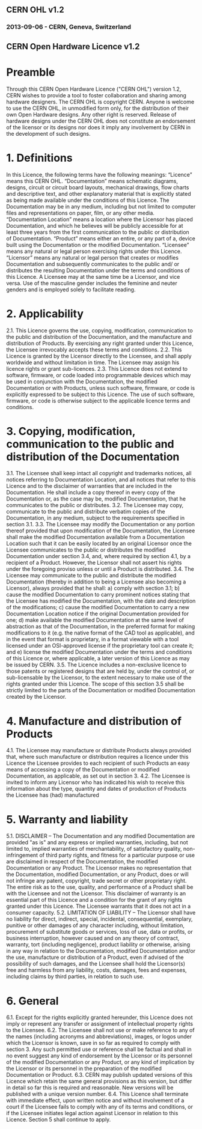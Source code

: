 ## CERN OHL v1.2 ##
### 2013-09-06 - CERN, Geneva, Switzerland ###

## CERN Open Hardware Licence v1.2 ##

# Preamble #
Through this CERN Open Hardware Licence ("CERN OHL") version 1.2, CERN wishes to provide a tool to foster collaboration and sharing among hardware designers. The CERN OHL is copyright CERN. Anyone is welcome to use the CERN OHL, in unmodified form only, for the distribution of their own Open Hardware designs. Any other right is reserved. Release of hardware designs under the CERN OHL does not constitute an endorsement of the licensor or its designs nor does it imply any involvement by CERN in the development of such designs.

# 1. Definitions #
In this Licence, the following terms have the following meanings:
“Licence” means this CERN OHL.
“Documentation” means schematic diagrams, designs, circuit or circuit board layouts, mechanical drawings, flow charts and descriptive text, and other explanatory material that is explicitly stated as being made available under the conditions of this Licence. The Documentation may be in any medium, including but not limited to computer files and representations on paper, film, or any other media.
“Documentation Location” means a location where the Licensor has placed Documentation, and which he believes will be publicly accessible for at least three years from the first communication to the public or distribution of Documentation.
“Product” means either an entire, or any part of a, device built using the Documentation or the modified Documentation.
“Licensee” means any natural or legal person exercising rights under this Licence.
“Licensor” means any natural or legal person that creates or modifies Documentation and subsequently communicates to the public and/ or distributes the resulting Documentation under the terms and conditions of this Licence.
A Licensee may at the same time be a Licensor, and vice versa.
Use of the masculine gender includes the feminine and neuter genders and is employed solely to facilitate reading.

# 2. Applicability #
2.1. This Licence governs the use, copying, modification, communication to the public and distribution of the Documentation, and the manufacture and distribution of Products. By exercising any right granted under this Licence, the Licensee irrevocably accepts these terms and conditions.
2.2. This Licence is granted by the Licensor directly to the Licensee, and shall apply worldwide and without limitation in time. The Licensee may assign his licence rights or grant sub-licences.
2.3. This Licence does not extend to software, firmware, or code loaded into programmable devices which may be used in conjunction with the Documentation, the modified Documentation or with Products, unless such software, firmware, or code is explicitly expressed to be subject to this Licence. The use of such software, firmware, or code is otherwise subject to the applicable licence terms and conditions.

# 3. Copying, modification, communication to the public and distribution of the Documentation #
3.1. The Licensee shall keep intact all copyright and trademarks notices, all notices referring to Documentation Location, and all notices that refer to this Licence and to the disclaimer of warranties that are included in the Documentation. He shall include a copy thereof in every copy of the Documentation or, as the case may be, modified Documentation, that he communicates to the public or distributes.
3.2. The Licensee may copy, communicate to the public and distribute verbatim copies of the Documentation, in any medium, subject to the requirements specified in section 3.1.
3.3. The Licensee may modify the Documentation or any portion thereof provided that upon modification of the Documentation, the Licensee shall make the modified Documentation available from a Documentation Location such that it can be easily located by an original Licensor once the Licensee communicates to the public or distributes the modified Documentation under section 3.4, and, where required by section 4.1, by a recipient of a Product. However, the Licensor shall not assert his rights under the foregoing proviso unless or until a Product is distributed.
3.4. The Licensee may communicate to the public and distribute the modified Documentation (thereby in addition to being a Licensee also becoming a Licensor), always provided that he shall:
a) comply with section 3.1;
b) cause the modified Documentation to carry prominent notices stating that the Licensee has modified the Documentation, with the date and description of the modifications;
c) cause the modified Documentation to carry a new Documentation Location notice if the original Documentation provided for one;
d) make available the modified Documentation at the same level of abstraction as that of the Documentation, in the preferred format for making modifications to it (e.g. the native format of the CAD tool as applicable), and in the event that format is proprietary, in a format viewable with a tool licensed under an OSI-approved license if the proprietary tool can create it; and
e) license the modified Documentation under the terms and conditions of this Licence or, where applicable, a later version of this Licence as may be issued by CERN.
3.5. The Licence includes a non-exclusive licence to those patents or registered designs that are held by, under the control of, or sub-licensable by the Licensor, to the extent necessary to make use of the rights granted under this Licence. The scope of this section 3.5 shall be strictly limited to the parts of the Documentation or modified Documentation created by the Licensor.

# 4. Manufacture and distribution of Products #
4.1. The Licensee may manufacture or distribute Products always provided that, where such manufacture or distribution requires a licence under this Licence the Licensee provides to each recipient of such Products an easy means of accessing a copy of the Documentation or modified Documentation, as applicable, as set out in section 3.
4.2. The Licensee is invited to inform any Licensor who has indicated his wish to receive this information about the type, quantity and dates of production of Products the Licensee has (had) manufactured

# 5. Warranty and liability #
5.1. DISCLAIMER – The Documentation and any modified Documentation are provided "as is" and any express or implied warranties, including, but not limited to, implied warranties of merchantability, of satisfactory quality, non-infringement of third party rights, and fitness for a particular purpose or use are disclaimed in respect of the Documentation, the modified Documentation or any Product. The Licensor makes no representation that the Documentation, modified Documentation, or any Product, does or will not infringe any patent, copyright, trade secret or other proprietary right. The entire risk as to the use, quality, and performance of a Product shall be with the Licensee and not the Licensor. This disclaimer of warranty is an essential part of this Licence and a condition for the grant of any rights granted under this Licence. The Licensee warrants that it does not act in a consumer capacity.
5.2. LIMITATION OF LIABILITY – The Licensor shall have no liability for direct, indirect, special, incidental, consequential, exemplary, punitive or other damages of any character including, without limitation, procurement of substitute goods or services, loss of use, data or profits, or business interruption, however caused and on any theory of contract, warranty, tort (including negligence), product liability or otherwise, arising in any way in relation to the Documentation, modified Documentation and/or the use, manufacture or distribution of a Product, even if advised of the possibility of such damages, and the Licensee shall hold the Licensor(s) free and harmless from any liability, costs, damages, fees and expenses, including claims by third parties, in relation to such use.

# 6. General #
6.1. Except for the rights explicitly granted hereunder, this Licence does not imply or represent any transfer or assignment of intellectual property rights to the Licensee.
6.2. The Licensee shall not use or make reference to any of the names (including acronyms and abbreviations), images, or logos under which the Licensor is known, save in so far as required to comply with section 3. Any such permitted use or reference shall be factual and shall in no event suggest any kind of endorsement by the Licensor or its personnel of the modified Documentation or any Product, or any kind of implication by the Licensor or its personnel in the preparation of the modified Documentation or Product.
6.3. CERN may publish updated versions of this Licence which retain the same general provisions as this version, but differ in detail so far this is required and reasonable. New versions will be published with a unique version number.
6.4. This Licence shall terminate with immediate effect, upon written notice and without involvement of a court if the Licensee fails to comply with any of its terms and conditions, or if the Licensee initiates legal action against Licensor in relation to this Licence. Section 5 shall continue to apply.
